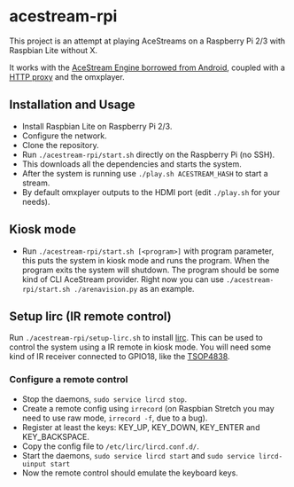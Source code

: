# acestream-rpi

This project is an attempt at playing AceStreams on a Raspberry Pi 2/3 with Raspbian Lite without X.

It works with the [AceStream Engine borrowed from Android](https://github.com/ronniehd/plexus-dependencies/tree/master/Modules/Linux/arm/rpi2), coupled with a [HTTP proxy](https://github.com/AndreyPavlenko/aceproxy) and the omxplayer.

## Installation and Usage

* Install Raspbian Lite on Raspberry Pi 2/3.
* Configure the network.
* Clone the repository.
* Run `./acestream-rpi/start.sh` directly on the Raspberry Pi (no SSH).
* This downloads all the dependencies and starts the system.
* After the system is running use `./play.sh ACESTREAM_HASH` to start a stream.
* By default omxplayer outputs to the HDMI port (edit `./play.sh` for your needs).

## Kiosk mode

* Run `./acestream-rpi/start.sh [<program>]` with program parameter, this puts the system in kiosk mode and runs the program. When the program exits the system will shutdown. The program should be some kind of CLI AceStream provider. Right now you can use `./acestream-rpi/start.sh ./arenavision.py` as an example.

## Setup lirc (IR remote control)

Run `./acestream-rpi/setup-lirc.sh` to install [lirc](http://www.lirc.org/). This can be used to control the system using a IR remote in kiosk mode. You will need some kind of IR receiver connected to GPIO18, like the [TSOP4838](https://www.google.com/search?q=TSOP4838+raspberry+pi+lirc).

### Configure a remote control

* Stop the daemons, `sudo service lircd stop`.
* Create a remote config using `irrecord` (on Raspbian Stretch you may need to use raw mode, `irrecord -f`, due to a bug).
* Register at least the keys: KEY_UP, KEY_DOWN, KEY_ENTER and KEY_BACKSPACE.
* Copy the config file to `/etc/lirc/lircd.conf.d/`.
* Start the daemons, `sudo service lircd start` and `sudo service lircd-uinput start`
* Now the remote control should emulate the keyboard keys.
